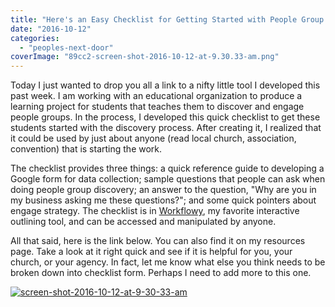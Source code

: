 ```yaml
---
title: "Here's an Easy Checklist for Getting Started with People Group Ministry"
date: "2016-10-12"
categories: 
  - "peoples-next-door"
coverImage: "89cc2-screen-shot-2016-10-12-at-9.30.33-am.png"
---
```


Today I just wanted to drop you all a link to a nifty little tool I developed this past week. I am working with an educational organization to produce a learning project for students that teaches them to discover and engage people groups. In the process, I developed this quick checklist to get these students started with the discovery process. After creating it, I realized that it could be used by just about anyone (read local church, association, convention) that is starting the work.

The checklist provides three things: a quick reference guide to developing a Google form for data collection; sample questions that people can ask when doing people group discovery; an answer to the question, "Why are you in my business asking me these questions?"; and some quick pointers about engage strategy. The checklist is in [Workflowy](https://workflowy.com/invite/279d1a17.lnx), my favorite interactive outlining tool, and can be accessed and manipulated by anyone.

All that said, here is the link below. You can also find it on my resources page. Take a look at it right quick and see if it is helpful for you, your church, or your agency. In fact, let me know what else you think needs to be broken down into checklist form. Perhaps I need to add more to this one.

[![screen-shot-2016-10-12-at-9-30-33-am](images/Screen-Shot-2016-10-12-at-9.30.33-AM-1024x662.png)](http://bit.ly/PNDstepbystep)
